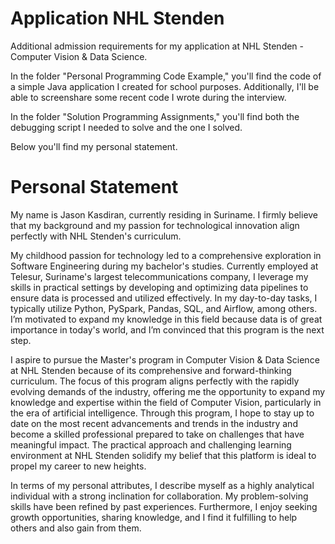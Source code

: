 # Application NHL Stenden
Additional admission requirements for my application at NHL Stenden - Computer Vision & Data Science.

In the folder "Personal Programming Code Example," you'll find the code of a simple Java application I created for school purposes. Additionally, I'll be able to screenshare some recent code I wrote during the interview.

In the folder "Solution Programming Assignments," you'll find both the debugging script I needed to solve and the one I solved.

Below you'll find my personal statement.

# Personal Statement
My name is Jason Kasdiran, currently residing in Suriname. I firmly believe that my background and my passion for 
technological innovation align perfectly with NHL Stenden's curriculum.

My childhood passion for technology led to a comprehensive exploration in Software 
Engineering during my bachelor's studies. Currently employed at Telesur, Suriname's 
largest telecommunications company, I leverage my skills in practical settings by 
developing and optimizing data pipelines to ensure data is processed and utilized 
effectively. In my day-to-day tasks, I typically utilize Python, PySpark, Pandas, 
SQL, and Airflow, among others. I’m motivated to expand my knowledge in this field 
because data is of great importance in today's world, and I’m convinced that this 
program is the next step.

I aspire to pursue the Master's program in Computer Vision & Data Science at NHL 
Stenden because of its comprehensive and forward-thinking curriculum. The focus of this 
program aligns perfectly with the rapidly evolving demands of the industry, offering me 
the opportunity to expand my knowledge and expertise within the field of Computer Vision, 
particularly in the era of artificial intelligence. Through this program, I hope to 
stay up to date on the most recent advancements and trends in the industry and become a 
skilled professional prepared to take on challenges that have meaningful impact. The 
practical approach and challenging learning environment at NHL Stenden solidify my belief 
that this platform is ideal to propel my career to new heights.

In terms of my personal attributes, I describe myself as a highly analytical individual with a 
strong inclination for collaboration. My problem-solving skills have been refined by past 
experiences. Furthermore, I enjoy seeking growth opportunities, sharing knowledge, and 
I find it fulfilling to help others and also gain from them.
